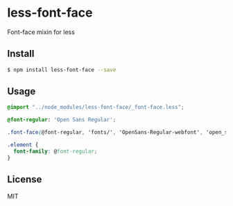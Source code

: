 # less-font-face
Font-face mixin for less

## Install

```bash
$ npm install less-font-face --save
```

## Usage

```css
@import "../node_modules/less-font-face/_font-face.less";

@font-regular: 'Open Sans Regular';

.font-face(@font-regular, 'fonts/', 'OpenSans-Regular-webfont', 'open_sansregular');

.element {
  font-family: @font-regular;
}

```

## License

MIT